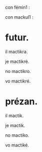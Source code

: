 
con fémin1 :

con mackul1 :

# futur.

il mactikra.

je mactikrè.

no mactikro.

vo mactikré.

# prézan.

il mactik.

je mactik.

no mactiko.

vo mactiké.
